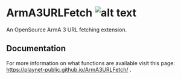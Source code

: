 # ArmA3URLFetch ![alt text](https://img2.picload.org/image/dgdiaori/a3uf_transparent_icon_x64.png)
 An OpenSource ArmA 3 URL fetching extension.

## Documentation
For more information on what functions are available visit this page: https://playnet-public.github.io/ArmA3URLFetch/ .
